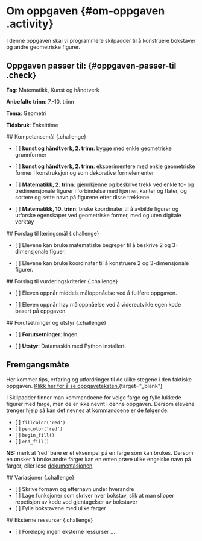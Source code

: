 # Om oppgaven {#om-oppgaven .activity}

I denne oppgaven skal vi programmere skilpadder til å konstruere
bokstaver og andre geometriske figurer.

## Oppgaven passer til: {#oppgaven-passer-til .check}

**Fag**: Matematikk, Kunst og håndtverk

**Anbefalte trinn**: 7.-10. trinn

**Tema**: Geometri

**Tidsbruk**: Enkelttime

\#\# Kompetansemål {.challenge}

-   \[ \] **kunst og håndtverk, 2. trinn**: bygge med enkle geometriske
    grunnformer

-   \[ \] **kunst og håndtverk, 2. trinn**: eksperimentere med enkle
    geometriske former i konstruksjon og som dekorative formelementer

-   \[ \] **Matematikk, 2. trinn**: gjennkjenne og beskrive trekk ved
    enkle to- og tredimensjonale figurer i forbindelse med hjørner,
    kanter og flater, og sortere og sette navn på figurene etter disse
    trekkene

-   \[ \] **Matematikk, 10. trinn**: bruke koordinater til å avbilde
    figurer og utforske egenskaper ved geometriske former, med og uten
    digitale verktøy

\#\# Forslag til læringsmål {.challenge}

-   \[ \] Elevene kan bruke matematiske begreper til å beskrive 2 og
    3-dimensjonale figuer.

-   \[ \] Elevene kan bruke koordinater til å konstruere 2 og
    3-dimensjonale figurer.

\#\# Forslag til vurderingskriterier {.challenge}

-   \[ \] Eleven oppnår middels måloppnåelse ved å fullføre oppgaven.

-   \[ \] Eleven oppnår høy måloppnåelse ved å videreutvikle egen kode
    basert på oppgaven.

\#\# Forutsetninger og utstyr {.challenge}

-   \[ \] **Forutsetninger**: Ingen.

-   \[ \] **Utstyr**: Datamaskin med Python installert.

## Fremgangsmåte

Her kommer tips, erfaring og utfordringer til de ulike stegene i den
faktiske oppgaven. [Klikk her for å se
oppgaveteksten.](../bokstaver/bokstaver.html){target="_blank"}

I Skilpadder finner man kommandoene for velge farge og fylle lukkede
figurer med farge, men de er ikke nevnt i denne oppgaven. Dersom elevene
trenger hjelp så kan det nevnes at kommandoene er de følgende:

-   \[ \] `fillcolor('red')`
-   \[ \] `pencolor('red')`
-   \[ \] `begin_fill()`
-   \[ \] `end_fill()`

**NB:** merk at 'red' bare er et eksempel på en farge som kan brukes.
Dersom en ønsker å bruke andre farger kan en enten prøve ulike engelske
navn på farger, eller lese
[dokumentasjonen](https://docs.python.org/2/library/turtle.html#color-control).

\#\# Variasjoner {.challenge}

-   \[ \] Skrive fornavn og etternavn under hverandre
-   \[ \] Lage funksjoner som skriver hver bokstav, slik at man slipper
    repetisjon av kode ved gjentagelser av bokstaver
-   \[ \] Fylle bokstavene med ulike farger

\#\# Eksterne ressurser {.challenge}

-   \[ \] Foreløpig ingen eksterne ressurser ...

